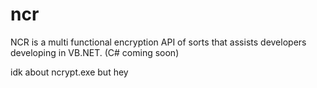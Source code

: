 # ncr
NCR is a multi functional encryption API of sorts that assists developers developing in VB.NET.  (C# coming soon)

idk about ncrypt.exe but hey
